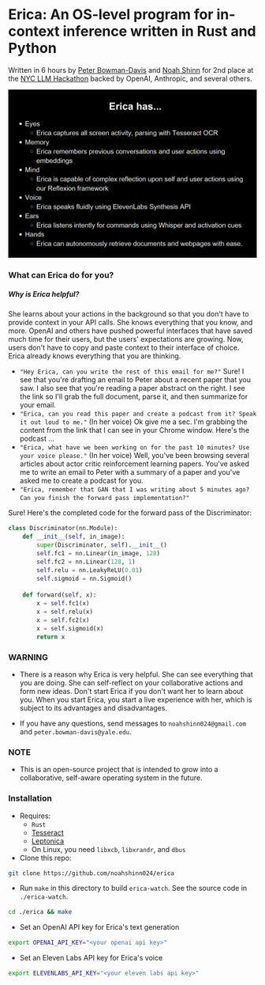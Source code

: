 # Erica: An OS-level program for in-context inference written in Rust and Python

Written in 6 hours by [Peter Bowman-Davis](https://phbd.xyz/) and [Noah Shinn](https://noahshinn.com) for 2nd place at the [NYC LLM Hackathon](https://tech.cornell.edu/events/nyc-gpt-llm-hackathon/) backed by OpenAI, Anthropic, and several others.

![Erica features](./media/erica_features.png)

### What can Erica do for you?

##### Why is Erica helpful?
She learns about your actions in the background so that you don't have to provide context in your API calls. She knows everything that you know, and more. OpenAI and others have pushed powerful interfaces that have saved much time for their users, but the users' expectations are growing. Now, users don't have to copy and paste context to their interface of choice. Erica already knows everything that you are thinking.
  - `"Hey Erica, can you write the rest of this email for me?"`
Sure! I see that you're drafting an email to Peter about a recent paper that you saw. I also see that you're reading a paper abstract on the right. I see the link so I'll grab the full document, parse it, and then summarize for your email.
  - `"Erica, can you read this paper and create a podcast from it? Speak it out loud to me."`
(In her voice) Ok give me a sec. I'm grabbing the content from the link that I can see in your Chrome window. Here's the podcast ...
  - `"Erica, what have we been working on for the past 10 minutes? Use your voice please."`
(In her voice) Well, you've been browsing several articles about actor critic reinforcement learning papers. You've asked me to write an email to Peter with a summary of a paper and you've asked me to create a podcast for you.
  - `"Erica, remember that GAN that I was writing about 5 minutes ago? Can you finish the forward pass implementation?"`
<p>
Sure! Here's the completed code for the forward pass of the Discriminator:
</p>

```python
class Discriminator(nn.Module):
    def __init__(self, in_image):
        super(Discriminator, self).__init__()
        self.fc1 = nn.Linear(in_image, 128)
        self.fc2 = nn.Linear(128, 1)
        self.relu = nn.LeakyReLU(0.01)
        self.sigmoid = nn.Sigmoid()

    def forward(self, x):
        x = self.fc1(x)
        x = self.relu(x)
        x = self.fc2(x)
        x = self.sigmoid(x)
        return x
```

### WARNING
  - There is a reason why Erica is very helpful. She can see everything that you are doing. She can self-reflect on your collaborative actions and form new ideas. Don't start Erica if you don't want her to learn about you. When you start Erica, you start a live experience with her, which is subject to its advantages and disadvantages.

  - If you have any questions, send messages to `noahshinn024@gmail.com` and `peter.bowman-davis@yale.edu`.

### NOTE
  - This is an open-source project that is intended to grow into a collaborative, self-aware operating system in the future.


### Installation
  - Requires:
    - `Rust`
    - [Tesseract](https://tesseract-ocr.github.io/tessdoc/Installation.html)
    - [Leptonica](http://www.leptonica.org/)
    - On Linux, you need `libxcb`, `libxrandr`, and `dbus`
  - Clone this repo:
```bash
git clone https://github.com/noahshinn024/erica
```
  - Run `make` in this directory to build `erica-watch`. See the source code in `./erica-watch`.
```bash
cd ./erica && make
```
  - Set an OpenAI API key for Erica's text generation
```bash
export OPENAI_API_KEY="<your openai api key>"
```
  - Set an Eleven Labs API key for Erica's voice
```bash
export ELEVENLABS_API_KEY="<your eleven labs api key>"
```
